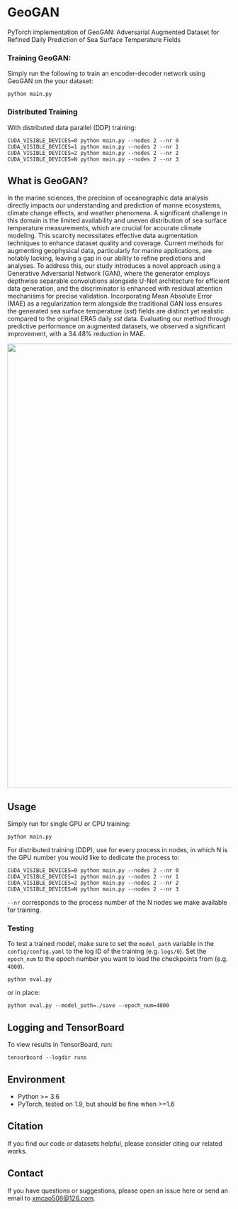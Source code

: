 # GeoGAN
PyTorch implementation of GeoGAN: Adversarial Augmented Dataset for Refined Daily Prediction of Sea Surface Temperature Fields

### Training GeoGAN:
Simply run the following to train an encoder-decoder network using GeoGAN on the your dataset:
```
python main.py 
```

### Distributed Training
With distributed data parallel (DDP) training:
```
CUDA_VISIBLE_DEVICES=0 python main.py --nodes 2 --nr 0
CUDA_VISIBLE_DEVICES=1 python main.py --nodes 2 --nr 1
CUDA_VISIBLE_DEVICES=2 python main.py --nodes 2 --nr 2
CUDA_VISIBLE_DEVICES=N python main.py --nodes 2 --nr 3
```

## What is GeoGAN?
In the marine sciences, the precision of oceanographic data analysis directly impacts our understanding and prediction of marine ecosystems, climate change effects, and weather phenomena. A significant challenge in this domain is the limited availability and uneven distribution of sea surface temperature measurements, which are crucial for accurate climate modeling. This scarcity necessitates effective data augmentation techniques to enhance dataset quality and coverage. Current methods for augmenting geophysical data, particularly for marine applications, are notably lacking, leaving a gap in our ability to refine predictions and analyses. To address this, our study introduces a novel approach using a Generative Adversarial Network (GAN), where the generator employs depthwise separable convolutions alongside U-Net architecture for efficient data generation, and the discriminator is enhanced with residual attention mechanisms for precise validation. Incorporating Mean Absolute Error (MAE) as a regularization term alongside the traditional GAN loss ensures the generated sea surface temperature (*sst*) fields are distinct yet realistic compared to the original ERA5 daily *sst* data. Evaluating our method through predictive performance on augmented datasets, we observed a significant improvement, with a 34.48% reduction in MAE.

<p align="center">
  <img src="./pics/framework.jpg" width="1000"/>
</p>



## Usage
Simply run for single GPU or CPU training:
```
python main.py
```

For distributed training (DDP), use for every process in nodes, in which N is the GPU number you would like to dedicate the process to:
```
CUDA_VISIBLE_DEVICES=0 python main.py --nodes 2 --nr 0
CUDA_VISIBLE_DEVICES=1 python main.py --nodes 2 --nr 1
CUDA_VISIBLE_DEVICES=2 python main.py --nodes 2 --nr 2
CUDA_VISIBLE_DEVICES=N python main.py --nodes 2 --nr 3
```

`--nr` corresponds to the process number of the N nodes we make available for training.

### Testing
To test a trained model, make sure to set the `model_path` variable in the `config/config.yaml` to the log ID of the training (e.g. `logs/0`).
Set the `epoch_num` to the epoch number you want to load the checkpoints from (e.g. `4000`).

```
python eval.py
```

or in place:
```
python eval.py --model_path=./save --epoch_num=4000
```

## Logging and TensorBoard
To view results in TensorBoard, run:
```
tensorboard --logdir runs
```

## Environment

  - Python >= 3.6
  - PyTorch, tested on 1.9, but should be fine when >=1.6

## Citation

If you find our code or datasets helpful, please consider citing our related works.

## Contact

If you have questions or suggestions, please open an issue here or send an email to xmcao508@126.com.
